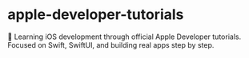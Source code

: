 # apple-developer-tutorials
📱 Learning iOS development through official Apple Developer tutorials. Focused on Swift, SwiftUI, and building real apps step by step.

